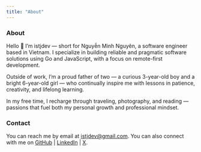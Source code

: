 ```yaml
---
title: "About"
---
```


### About

Hello 👋 I’m istjdev — short for Nguyễn Minh Nguyên, a software engineer based in Vietnam.
I specialize in building reliable and pragmatic software solutions using Go and JavaScript, with a focus on remote-first development.

Outside of work, I’m a proud father of two — a curious 3-year-old boy and a bright 6-year-old girl — who continually inspire me with lessons in patience, creativity, and lifelong learning.

In my free time, I recharge through traveling, photography, and reading — passions that fuel both my personal growth and professional mindset.

### Contact

You can reach me by email at [istjdev@gmail.com](mailto:istjdev@gmail.com). You can also connect with me on [GitHub](https://github.com/istjdev) | [LinkedIn](https://linkedin.com/in/istjdev) | [X](https://x.com/istjdev).